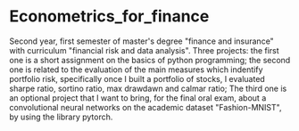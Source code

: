 # Econometrics_for_finance
Second year, first semester of master's degree "finance and insurance" with curriculum "financial risk and data analysis". Three projects: the first one is a short assignment on the basics of python programming; the second one is related to the evaluation of the main measures which indentify portfolio risk, specifically once I built a portfolio of stocks, I evaluated sharpe ratio, sortino ratio, max drawdawn and calmar ratio; The third one is an optional project that I want to bring, for the final oral exam, about a convolutional neural networks on the academic dataset "Fashion-MNIST", by using the library pytorch.
